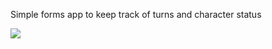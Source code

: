 Simple forms app to keep track of turns and character status

<img src="https://github.com/SimonHFrost/Dungeons_And_Dragons_Combat_Manager/raw/master/pics/application.PNG"/>

